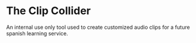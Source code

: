 # The Clip Collider

An internal use only tool used to create customized audio clips for a future spanish learning service.
